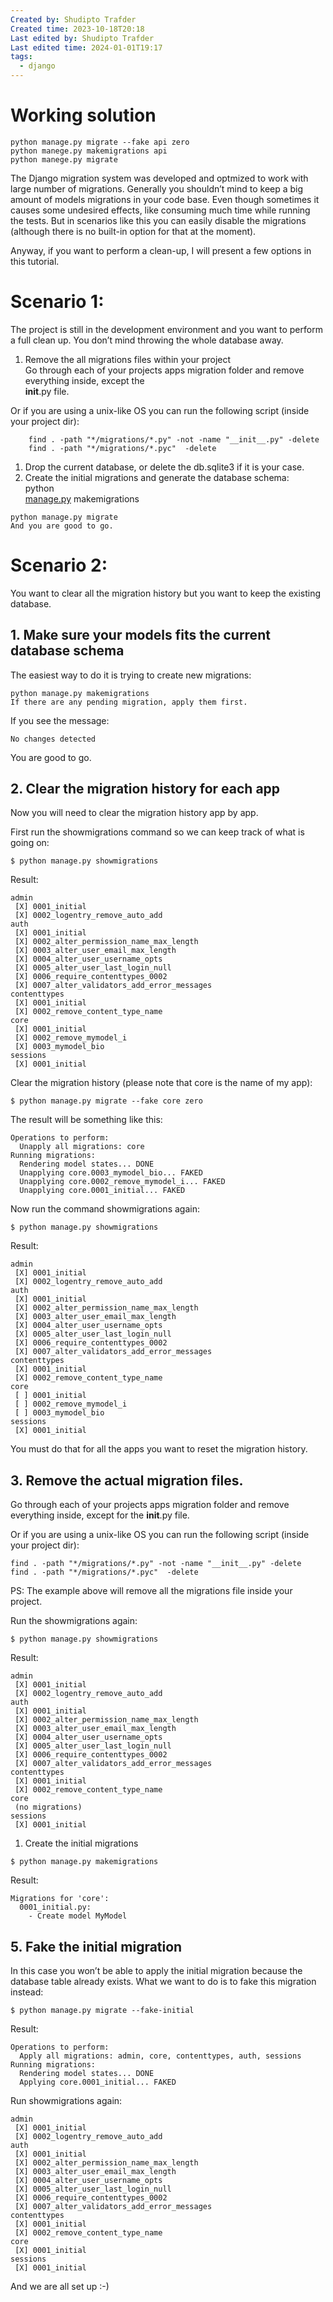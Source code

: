 ```yaml
---
Created by: Shudipto Trafder
Created time: 2023-10-18T20:18
Last edited by: Shudipto Trafder
Last edited time: 2024-01-01T19:17
tags:
  - django
---
```

# Working solution

```Plain
python manage.py migrate --fake api zero
python manege.py makemigrations api
python manege.py migrate
```

The Django migration system was developed and optmized to work with large number of migrations. Generally you shouldn’t mind to keep a big amount of models migrations in your code base. Even though sometimes it causes some undesired effects, like consuming much time while running the tests. But in scenarios like this you can easily disable the migrations (although there is no built-in option for that at the moment).

Anyway, if you want to perform a clean-up, I will present a few options in this tutorial.

# Scenario 1:

The project is still in the development environment and you want to perform a full clean up. You don’t mind throwing the whole database away.

1. Remove the all migrations files within your project  
    Go through each of your projects apps migration folder and remove everything inside, except the  
    **init**.py file.

Or if you are using a unix-like OS you can run the following script (inside your project dir):

```Plain
	find . -path "*/migrations/*.py" -not -name "__init__.py" -delete
	find . -path "*/migrations/*.pyc"  -delete
```

1. Drop the current database, or delete the db.sqlite3 if it is your case.
2. Create the initial migrations and generate the database schema:  
    python  
    [manage.py](http://manage.py/) makemigrations

```Plain
python manage.py migrate
And you are good to go.
```

# Scenario 2:

You want to clear all the migration history but you want to keep the existing database.

## 1. Make sure your models fits the current database schema

The easiest way to do it is trying to create new migrations:

```Plain
python manage.py makemigrations
If there are any pending migration, apply them first.
```

If you see the message:

```Plain
No changes detected
```

You are good to go.

## 2. Clear the migration history for each app

Now you will need to clear the migration history app by app.

First run the showmigrations command so we can keep track of what is going on:

```Plain
$ python manage.py showmigrations
```

Result:

```Plain
admin
 [X] 0001_initial
 [X] 0002_logentry_remove_auto_add
auth
 [X] 0001_initial
 [X] 0002_alter_permission_name_max_length
 [X] 0003_alter_user_email_max_length
 [X] 0004_alter_user_username_opts
 [X] 0005_alter_user_last_login_null
 [X] 0006_require_contenttypes_0002
 [X] 0007_alter_validators_add_error_messages
contenttypes
 [X] 0001_initial
 [X] 0002_remove_content_type_name
core
 [X] 0001_initial
 [X] 0002_remove_mymodel_i
 [X] 0003_mymodel_bio
sessions
 [X] 0001_initial
```

Clear the migration history (please note that core is the name of my app):

```Plain
$ python manage.py migrate --fake core zero
```

The result will be something like this:

```Plain
Operations to perform:
  Unapply all migrations: core
Running migrations:
  Rendering model states... DONE
  Unapplying core.0003_mymodel_bio... FAKED
  Unapplying core.0002_remove_mymodel_i... FAKED
  Unapplying core.0001_initial... FAKED
```

Now run the command showmigrations again:

```Plain
$ python manage.py showmigrations
```

Result:

```Plain
admin
 [X] 0001_initial
 [X] 0002_logentry_remove_auto_add
auth
 [X] 0001_initial
 [X] 0002_alter_permission_name_max_length
 [X] 0003_alter_user_email_max_length
 [X] 0004_alter_user_username_opts
 [X] 0005_alter_user_last_login_null
 [X] 0006_require_contenttypes_0002
 [X] 0007_alter_validators_add_error_messages
contenttypes
 [X] 0001_initial
 [X] 0002_remove_content_type_name
core
 [ ] 0001_initial
 [ ] 0002_remove_mymodel_i
 [ ] 0003_mymodel_bio
sessions
 [X] 0001_initial
```

You must do that for all the apps you want to reset the migration history.

## 3. Remove the actual migration files.

Go through each of your projects apps migration folder and remove everything inside, except for the **init**.py file.

Or if you are using a unix-like OS you can run the following script (inside your project dir):

```Plain
find . -path "*/migrations/*.py" -not -name "__init__.py" -delete
find . -path "*/migrations/*.pyc"  -delete
```

PS: The example above will remove all the migrations file inside your project.

Run the showmigrations again:

```Plain
$ python manage.py showmigrations
```

Result:

```Plain
admin
 [X] 0001_initial
 [X] 0002_logentry_remove_auto_add
auth
 [X] 0001_initial
 [X] 0002_alter_permission_name_max_length
 [X] 0003_alter_user_email_max_length
 [X] 0004_alter_user_username_opts
 [X] 0005_alter_user_last_login_null
 [X] 0006_require_contenttypes_0002
 [X] 0007_alter_validators_add_error_messages
contenttypes
 [X] 0001_initial
 [X] 0002_remove_content_type_name
core
 (no migrations)
sessions
 [X] 0001_initial
```

1. Create the initial migrations

```Plain
$ python manage.py makemigrations
```

Result:

```Plain
Migrations for 'core':
  0001_initial.py:
    - Create model MyModel
```

## 5. Fake the initial migration

In this case you won’t be able to apply the initial migration because the database table already exists. What we want to do is to fake this migration instead:

```Plain
$ python manage.py migrate --fake-initial
```

Result:

```Plain
Operations to perform:
  Apply all migrations: admin, core, contenttypes, auth, sessions
Running migrations:
  Rendering model states... DONE
  Applying core.0001_initial... FAKED
```

Run showmigrations again:

```Plain
admin
 [X] 0001_initial
 [X] 0002_logentry_remove_auto_add
auth
 [X] 0001_initial
 [X] 0002_alter_permission_name_max_length
 [X] 0003_alter_user_email_max_length
 [X] 0004_alter_user_username_opts
 [X] 0005_alter_user_last_login_null
 [X] 0006_require_contenttypes_0002
 [X] 0007_alter_validators_add_error_messages
contenttypes
 [X] 0001_initial
 [X] 0002_remove_content_type_name
core
 [X] 0001_initial
sessions
 [X] 0001_initial
```

And we are all set up :-)